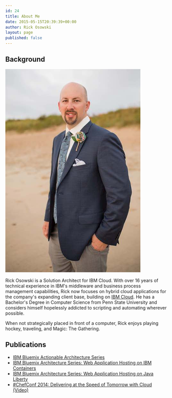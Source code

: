 ```yaml
---
id: 24
title: About Me
date: 2015-05-15T20:39:39+00:00
author: Rick Osowski
layout: page
published: false
---
```

## Background

![Rick Osowski](/img/osowski-headshot-compressed.jpg)

Rick Osowski is a Solution Architect for IBM Cloud. With over 16 years of technical experience in IBM's middleware and business process management capabilities, Rick now focuses on hybrid cloud applications for the company's expanding client base, building on [IBM Cloud](https://cloud.ibm.com/). He has a Bachelor's Degree in Computer Science from Penn State University and considers himself hopelessly addicted to scripting and automating wherever possible.

When not strategically placed in front of a computer, Rick enjoys playing hockey, traveling, and Magic: The Gathering.

## Publications

  * [IBM Bluemix Actionable Architecture Series](http://ibm.biz/bluemix_labs)
  * [IBM Bluemix Architecture Series: Web Application Hosting on IBM Containers](http://w3.itso.ibm.com/abstracts/redp5181.html?Open)
  * [IBM Bluemix Architecture Series: Web Application Hosting on Java Liberty](http://w3.itso.ibm.com/abstracts/redp5184.html?Open)
  * [#ChefConf 2014: Delivering at the Speed of Tomorrow with Cloud (Video)](https://www.youtube.com/watch?v=J99jjeH8XZs)

